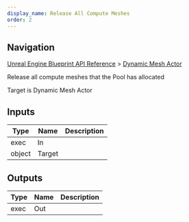```yaml
---
display_name: Release All Compute Meshes
order: 2
---
```

## Navigation

[Unreal Engine Blueprint API Reference](https://dev.epicgames.com/documentation/en-us/unreal-engine/BlueprintAPI) > [Dynamic Mesh Actor](https://dev.epicgames.com/documentation/en-us/unreal-engine/BlueprintAPI/DynamicMeshActor)

Release all compute meshes that the Pool has allocated

Target is Dynamic Mesh Actor

## Inputs

| Type | Name | Description |
| --- | --- | --- |
| exec | In |  |
| object | Target |  |

## Outputs

| Type | Name | Description |
| --- | --- | --- |
| exec | Out |  |
